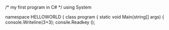 /* my first program in C# */
using System 

namespace HELLOWORLD
{
   class program 
    {
    static void Main(string[] args)
     {
         console.Writeline(3+3);
         consile.Readkey ();

         
